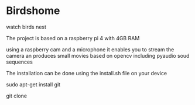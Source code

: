 # Birdshome
watch birds nest

The project is based on a raspberry pi 4 with 4GB RAM

using a raspberry cam and a microphone it enables you to stream the camera an produces small movies based on opencv including pyaudio soud sequences 

The installation can be done using the install.sh file on your device

sudo apt-get install git

git clone 

